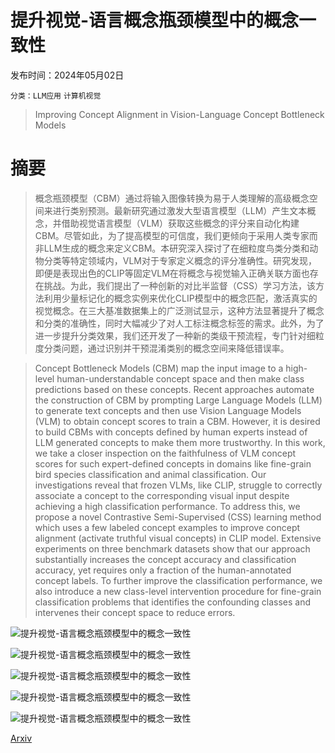 # 提升视觉-语言概念瓶颈模型中的概念一致性

发布时间：2024年05月02日

`分类：LLM应用` `计算机视觉`

> Improving Concept Alignment in Vision-Language Concept Bottleneck Models

# 摘要

> 概念瓶颈模型（CBM）通过将输入图像转换为易于人类理解的高级概念空间来进行类别预测。最新研究通过激发大型语言模型（LLM）产生文本概念，并借助视觉语言模型（VLM）获取这些概念的评分来自动化构建CBM。尽管如此，为了提高模型的可信度，我们更倾向于采用人类专家而非LLM生成的概念来定义CBM。本研究深入探讨了在细粒度鸟类分类和动物分类等特定领域内，VLM对于专家定义概念的评分准确性。研究发现，即便是表现出色的CLIP等固定VLM在将概念与视觉输入正确关联方面也存在挑战。为此，我们提出了一种创新的对比半监督（CSS）学习方法，该方法利用少量标记化的概念实例来优化CLIP模型中的概念匹配，激活真实的视觉概念。在三大基准数据集上的广泛测试显示，这种方法显著提升了概念和分类的准确性，同时大幅减少了对人工标注概念标签的需求。此外，为了进一步提升分类效果，我们还开发了一种新的类级干预流程，专门针对细粒度分类问题，通过识别并干预混淆类别的概念空间来降低错误率。

> Concept Bottleneck Models (CBM) map the input image to a high-level human-understandable concept space and then make class predictions based on these concepts. Recent approaches automate the construction of CBM by prompting Large Language Models (LLM) to generate text concepts and then use Vision Language Models (VLM) to obtain concept scores to train a CBM. However, it is desired to build CBMs with concepts defined by human experts instead of LLM generated concepts to make them more trustworthy. In this work, we take a closer inspection on the faithfulness of VLM concept scores for such expert-defined concepts in domains like fine-grain bird species classification and animal classification. Our investigations reveal that frozen VLMs, like CLIP, struggle to correctly associate a concept to the corresponding visual input despite achieving a high classification performance. To address this, we propose a novel Contrastive Semi-Supervised (CSS) learning method which uses a few labeled concept examples to improve concept alignment (activate truthful visual concepts) in CLIP model. Extensive experiments on three benchmark datasets show that our approach substantially increases the concept accuracy and classification accuracy, yet requires only a fraction of the human-annotated concept labels. To further improve the classification performance, we also introduce a new class-level intervention procedure for fine-grain classification problems that identifies the confounding classes and intervenes their concept space to reduce errors.

![提升视觉-语言概念瓶颈模型中的概念一致性](../../..//opt/data/Projects/HuggingArxiv/paper_images/2405.01825/x1.png)

![提升视觉-语言概念瓶颈模型中的概念一致性](../../..//opt/data/Projects/HuggingArxiv/paper_images/2405.01825/x2.png)

![提升视觉-语言概念瓶颈模型中的概念一致性](../../..//opt/data/Projects/HuggingArxiv/paper_images/2405.01825/x3.png)

![提升视觉-语言概念瓶颈模型中的概念一致性](../../..//opt/data/Projects/HuggingArxiv/paper_images/2405.01825/x4.png)

![提升视觉-语言概念瓶颈模型中的概念一致性](../../..//opt/data/Projects/HuggingArxiv/paper_images/2405.01825/x5.png)

[Arxiv](https://arxiv.org/abs/2405.01825)